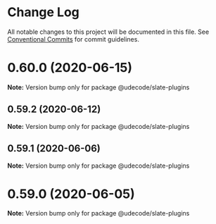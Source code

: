 # Change Log

All notable changes to this project will be documented in this file.
See [Conventional Commits](https://conventionalcommits.org) for commit guidelines.

# 0.60.0 (2020-06-15)

**Note:** Version bump only for package @udecode/slate-plugins





## 0.59.2 (2020-06-12)

**Note:** Version bump only for package @udecode/slate-plugins





## 0.59.1 (2020-06-06)

**Note:** Version bump only for package @udecode/slate-plugins





# 0.59.0 (2020-06-05)

**Note:** Version bump only for package @udecode/slate-plugins
